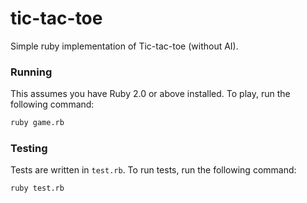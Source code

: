 # tic-tac-toe

Simple ruby implementation of Tic-tac-toe (without AI).

### Running

This assumes you have Ruby 2.0 or above installed. To play, run the following command:

```bash
ruby game.rb
```

### Testing

Tests are written in `test.rb`. To run tests, run the following command:

```bash
ruby test.rb
```
